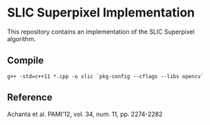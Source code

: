 # SLIC Superpixel Implementation
This repository contains an implementation of the SLIC Superpixel algorithm.

## Compile
	g++ -std=c++11 *.cpp -o slic `pkg-config --cflags --libs opencv`

## Reference 
Achanta et al. PAMI'12, vol. 34, num. 11, pp. 2274-2282
